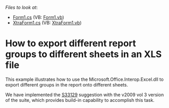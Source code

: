 <!-- default file list -->
*Files to look at*:

* [Form1.cs](./CS/WindowsApplication1/Form1.cs) (VB: [Form1.vb](./VB/WindowsApplication1/Form1.vb))
* [XtraForm1.cs](./CS/WindowsApplication1/XtraForm1.cs) (VB: [XtraForm1.vb](./VB/WindowsApplication1/XtraForm1.vb))
<!-- default file list end -->
# How to export different report groups to different sheets in an XLS file


<p>This example illustrates how to use the Microsoft.Office.Interop.Excel.dll to export different groups in the report onto different sheets.</p><p>We have implemented the <a href="https://www.devexpress.com/Support/Center/p/S33129">S33129</a> suggestion with the v2009 vol 3 version of the suite, which provides build-in capability to accomplish this task.</p>

<br/>


